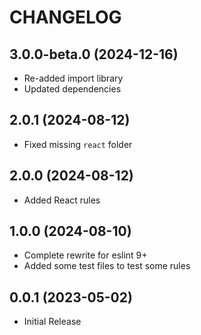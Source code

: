 CHANGELOG
=========

## 3.0.0-beta.0 (2024-12-16)
* Re-added import library
* Updated dependencies

## 2.0.1 (2024-08-12)
* Fixed missing `react` folder

## 2.0.0 (2024-08-12)
* Added React rules

## 1.0.0 (2024-08-10)
* Complete rewrite for eslint 9+
* Added some test files to test some rules

## 0.0.1 (2023-05-02)
* Initial Release

